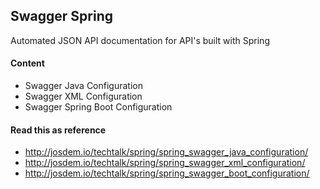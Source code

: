 Swagger Spring
------------------------------------

Automated JSON API documentation for API's built with Spring

#### Content

* Swagger Java Configuration
* Swagger XML Configuration
* Swagger Spring Boot Configuration

#### Read this as reference

* http://josdem.io/techtalk/spring/spring_swagger_java_configuration/
* http://josdem.io/techtalk/spring/spring_swagger_xml_configuration/
* http://josdem.io/techtalk/spring/spring_swagger_boot_configuration/